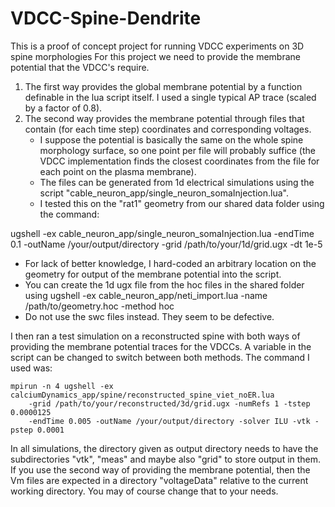 # VDCC-Spine-Dendrite
This is a proof of concept project for running VDCC experiments on 3D spine morphologies
For this project we need to provide the membrane potential that the VDCC's require.
1. The first way provides the global membrane potential by a function definable in the lua script itself. I used a single typical AP trace (scaled by a factor of 0.8).
2. The second way provides the membrane potential through files that contain (for each time step) coordinates and corresponding voltages. 
   - I suppose the potential is basically the same on the whole spine morphology surface, so one point per file will probably suffice (the VDCC implementation finds the closest coordinates from the file for each point on the plasma membrane).
   - The files can be generated from 1d electrical simulations using the script "cable_neuron_app/single_neuron_somaInjection.lua".
   - I tested this on the "rat1" geometry from our shared data folder using the command:

ugshell -ex cable_neuron_app/single_neuron_somaInjection.lua -endTime 0.1 -outName /your/output/directory -grid /path/to/your/1d/grid.ugx -dt 1e-5
		
   - For lack of better knowledge, I hard-coded an arbitrary location on the geometry for output of the membrane potential into the script.
   - You can create the 1d ugx file from the hoc files in the shared folder using
	ugshell -ex cable_neuron_app/neti_import.lua -name /path/to/geometry.hoc -method hoc
   - Do not use the swc files instead. They seem to be defective.

I then ran a test simulation on a reconstructed spine with both ways of providing the membrane potential traces for the VDCCs. A variable in the script can be changed to switch between both methods.
The command I used was:

	mpirun -n 4 ugshell -ex calciumDynamics_app/spine/reconstructed_spine_viet_noER.lua
		-grid /path/to/your/reconstructed/3d/grid.ugx -numRefs 1 -tstep 0.0000125
		-endTime 0.005 -outName /your/output/directory -solver ILU -vtk -pstep 0.0001 

In all simulations, the directory given as output directory needs to have the subdirectories "vtk", "meas" and maybe also "grid" to store output in them.
If you use the second way of providing the membrane potential, then the Vm files are expected in a directory "voltageData" relative to the current working directory. You may of course change that to your needs.
